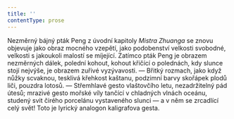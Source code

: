 ```yaml
---
title: ''
contentType: prose
---
```


<section>

Nezměrný bájný pták Peng z úvodní kapitoly _Mistra_ _Zhuanga_ se znovu objevuje jako obraz mocného vzepětí, jako podobenství velkosti svobodné, velkosti s jakoukoli malostí se míjející. Zatímco pták Peng je obrazem nezměrných dálek, polední kohout, kohout křičící o polednách, kdy slunce stojí nejvýše, je obrazem zuřivé vyzývavosti. — Břitký rozmach, jako když nůžky scvaknou, tesklivá křehkost kaštanu, podzimní barvy skořápek plodů liči, pouzdra lotosů. — Střemhlavé gesto vlaštovčího letu, nezadržitelný pád útesů; mrazivé gesto mořské víly tančící v chladných vlnách oceánu, studený svit čirého porcelánu vystaveného slunci — a v něm se zrcadlící celý svět! Toto je lyrický analogon kaligrafova gesta.

</section>
